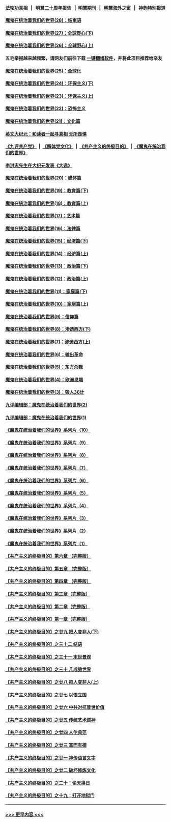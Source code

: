#### [法轮功真相](https://github.com/gfw-breaker/truth/blob/master/README.md?t=0) &nbsp;&nbsp;|&nbsp;&nbsp; [明慧二十周年报告](https://github.com/gfw-breaker/mh-reports/blob/master/README.md?t=0) &nbsp;&nbsp;|&nbsp;&nbsp;[明慧期刊](https://github.com/gfw-breaker/mh-qikan) &nbsp;&nbsp;|&nbsp;&nbsp; [明慧海外之窗](https://github.com/gfw-breaker/mh-news/blob/master/README.md?t=0) &nbsp;&nbsp;|&nbsp;&nbsp; [神韵特别报道](https://github.com/gfw-breaker/mh-news/blob/master/shenyun.md?t=0)
#### [魔鬼在统治着我们的世界(28)：结束语](../pages/nsc422/n10936246.md?t=06281351) 
#### [魔鬼在统治着我们的世界(27)：全球野心(下)](../pages/nsc422/n10928319.md?t=06281351) 
#### [魔鬼在统治着我们的世界(26)：全球野心(上)](../pages/nsc422/n10900318.md?t=06281351) 
#### 五毛举报越来越频繁，请网友们前往下载 [一键翻墙软件](https://github.com/gfw-breaker/ssr-accounts)，并将此项目推荐给亲友
#### [魔鬼在统治着我们的世界(25)：全球化](../pages/nsc422/n10788205.md?t=06281351) 
#### [魔鬼在统治着我们的世界(24)：环保主义(下)](../pages/nsc422/n10695307.md?t=06281351) 
#### [魔鬼在统治着我们的世界(23)：环保主义(上)](../pages/nsc422/n10688613.md?t=06281351) 
#### [魔鬼在统治着我们的世界(22)：恐怖主义](../pages/nsc422/n10614727.md?t=06281351) 
#### [魔鬼在统治着我们的世界(21)：文化篇](../pages/nsc422/n10597706.md?t=06281351) 
#### [英文大纪元：和读者一起寻真相 无所畏惧](../pages/nsc422/n12542027.md?t=06281351) 
#### [《九评共产党》](https://github.com/begood0513/9ping.md/blob/master/README.md) &nbsp;|&nbsp; [《解体党文化》](../../../../jtdwh.md/blob/master/README.md)  &nbsp;|&nbsp; [《共产主义的终极目的》](../../../../gczydzjmd.md/blob/master/README.md) &nbsp;|&nbsp; [《魔鬼在统治我们的世界》](../../../../mgztzwmdsj.md/blob/master/README.md) 
#### [李洪志先生在大纪元发表《大选》](../pages/nsc422/n12534746.md?t=06281351) 
#### [魔鬼在统治着我们的世界(20)：媒体篇](../pages/nsc422/n10586579.md?t=06281351) 
#### [魔鬼在统治着我们的世界(19)：教育篇(下)](../pages/nsc422/n10564808.md?t=06281351) 
#### [魔鬼在统治着我们的世界(18)：教育篇(上)](../pages/nsc422/n10526970.md?t=06281351) 
#### [魔鬼在统治着我们的世界(17)：艺术篇](../pages/nsc422/n10499093.md?t=06281351) 
#### [魔鬼在统治着我们的世界(16)：法律篇](../pages/nsc422/n10485969.md?t=06281351) 
#### [魔鬼在统治着我们的世界(15)：经济篇(下)](../pages/nsc422/n10469975.md?t=06281351) 
#### [魔鬼在统治着我们的世界(14)：经济篇(上)](../pages/nsc422/n10457370.md?t=06281351) 
#### [魔鬼在统治着我们的世界(13)：政治篇(下)](../pages/nsc422/n10448270.md?t=06281351) 
#### [魔鬼在统治着我们的世界(12)：政治篇(上)](../pages/nsc422/n10444576.md?t=06281351) 
#### [魔鬼在统治着我们的世界(11)：家庭篇(下)](../pages/nsc422/n10440961.md?t=06281351) 
#### [魔鬼在统治着我们的世界(10)：家庭篇(上)](../pages/nsc422/n10435448.md?t=06281351) 
#### [魔鬼在统治着我们的世界(9)：信仰篇](../pages/nsc422/n10432159.md?t=06281351) 
#### [魔鬼在统治着我们的世界(8)：渗透西方(下)](../pages/nsc422/n10429603.md?t=06281351) 
#### [魔鬼在统治着我们的世界(7)：渗透西方(上)](../pages/nsc422/n10426013.md?t=06281351) 
#### [魔鬼在统治着我们的世界(6)：输出革命](../pages/nsc422/n10421536.md?t=06281351) 
#### [魔鬼在统治着我们的世界(5)：东方杀戮](../pages/nsc422/n10417707.md?t=06281351) 
#### [魔鬼在统治着我们的世界(4)：欧洲发端](../pages/nsc422/n10414890.md?t=06281351) 
#### [魔鬼在统治着我们的世界(3)：毁人36计](../pages/nsc422/n10411583.md?t=06281351) 
#### [九评编辑部：魔鬼在统治着我们的世界(2)](../pages/nsc422/n10410036.md?t=06281351) 
#### [九评编辑部：魔鬼在统治着我们的世界(1)](../pages/nsc422/n10406825.md?t=06281351) 
#### [《魔鬼在统治着我们的世界》系列片（10）](../pages/nsc422/n12292670.md?t=06281351) 
#### [《魔鬼在统治着我们的世界》系列片（9）](../pages/nsc422/n12290859.md?t=06281351) 
#### [《魔鬼在统治着我们的世界》系列片（8）](../pages/nsc422/n12287445.md?t=06281351) 
#### [《魔鬼在统治着我们的世界》系列片（7）](../pages/nsc422/n12283425.md?t=06281351) 
#### [《魔鬼在统治着我们的世界》系列片（6）](../pages/nsc422/n12282314.md?t=06281351) 
#### [《魔鬼在统治着我们的世界》系列片（5）](../pages/nsc422/n12281419.md?t=06281351) 
#### [《魔鬼在统治着我们的世界》系列片（4）](../pages/nsc422/n12274024.md?t=06281351) 
#### [《魔鬼在统治着我们的世界》系列片（3）](../pages/nsc422/n12271322.md?t=06281351) 
#### [《魔鬼在统治着我们的世界》系列片（2）](../pages/nsc422/n12269049.md?t=06281351) 
#### [《魔鬼在统治着我们的世界》系列片（1）](../pages/nsc422/n12267575.md?t=06281351) 
#### [【共产主义的终极目的】第六章 （完整版）](../pages/nsc422/n11428913.md?t=06281351) 
#### [【共产主义的终极目的】第五章 （完整版）](../pages/nsc422/n11428912.md?t=06281351) 
#### [【共产主义的终极目的】第四章 （完整版）](../pages/nsc422/n11428907.md?t=06281351) 
#### [【共产主义的终极目的】第三章（完整版）](../pages/nsc422/n11428848.md?t=06281351) 
#### [【共产主义的终极目的】第二章（完整版）](../pages/nsc422/n11428831.md?t=06281351) 
#### [【共产主义的终极目的】第一章（完整版）](../pages/nsc422/n11417651.md?t=06281351) 
#### [【共产主义的终极目的】之廿九 把人变非人(下)](../pages/nsc422/n11344140.md?t=06281351) 
#### [【共产主义的终极目的】之三十二 结语](../pages/nsc422/n11360535.md?t=06281351) 
#### [【共产主义的终极目的】之三十一 末世景观](../pages/nsc422/n11351129.md?t=06281351) 
#### [【共产主义的终极目的】之三十 几成狼世界](../pages/nsc422/n11348280.md?t=06281351) 
#### [【共产主义的终极目的】之廿八 把人变非人(上)](../pages/nsc422/n11340492.md?t=06281351) 
#### [【共产主义的终极目的】之廿七 以恨立国](../pages/nsc422/n11336944.md?t=06281351) 
#### [【共产主义的终极目的】之廿六 中共对抗普世价值](../pages/nsc422/n11324785.md?t=06281351) 
#### [【共产主义的终极目的】之廿五 传统艺术颂神](../pages/nsc422/n11296396.md?t=06281351) 
#### [【共产主义的终极目的】之廿四 人伦典范](../pages/nsc422/n11296397.md?t=06281351) 
#### [【共产主义的终极目的】之廿三 富而有德](../pages/nsc422/n11283598.md?t=06281351) 
#### [【共产主义的终极目的】之廿一 神传语言文字](../pages/nsc422/n11263265.md?t=06281351) 
#### [【共产主义的终极目的】之廿二 破坏修炼文化](../pages/nsc422/n11245728.md?t=06281351) 
#### [【共产主义的终极目的】之二十：偷天换日](../pages/nsc422/n11238846.md?t=06281351) 
#### [【共产主义的终极目的】之十九：打开地狱门](../pages/nsc422/n11206376.md?t=06281351) 

----
#### [ >>> 更早内容 <<< ](../indexes/nsc422-earlier.md)
